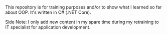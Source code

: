 This repository is for training purposes and/or to show what I learned so far about OOP. It's written in C# (.NET Core).

Side Note: I only add new content in my spare time during my retraining to IT specialist for application development.
